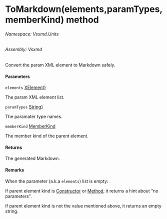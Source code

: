 <a name='M-Vsxmd-Units-ParamUnit-ToMarkdown-System-Collections-Generic-IEnumerable{System-Xml-Linq-XElement},System-Collections-Generic-IEnumerable{System-String},Vsxmd-Units-MemberKind-'></a>
# ToMarkdown(elements,paramTypes,memberKind) method

###### Namespace:  Vsxmd.Units

###### Assembly:  Vsxmd

Convert the param XML element to Markdown safely.

#### Parameters

`elements`  [XElement}](https://docs.microsoft.com/dotnet/api/System.Collections.Generic.IEnumerable)  

The param XML element list.

`paramTypes`  [String}](https://docs.microsoft.com/dotnet/api/System.Collections.Generic.IEnumerable)  

The paramater type names.

`memberKind`  [MemberKind](/Vsxmd.Units.MemberKind.md/#T-Vsxmd-Units-MemberKind)  

The member kind of the parent element.

#### Returns





The generated Markdown.

#### Remarks

When the parameter (a.k.a `elements`) list is empty:

If parent element kind is [Constructor](/Vsxmd.Units.MemberKind.md/#F-Vsxmd-Units-MemberKind-Constructor) or [Method](/Vsxmd.Units.MemberKind.md/#F-Vsxmd-Units-MemberKind-Method), it returns a hint about "no parameters".

If parent element kind is not the value mentioned above, it returns an empty string.

